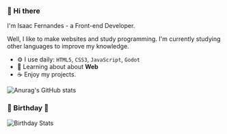 ### 🌸 Hi there

I'm Isaac Fernandes - a Front-end Developer.

Well, I like to make websites and study programming. I'm currently studying other languages to improve my knowledge.

- ⚙️ I use daily: `HTML5`, `CSS3`, `JavaScript`, `Godot`
- 🌷 Learning about about **Web**
- ☕ Enjoy my projects.

![Anurag's GitHub stats](https://github-readme-stats.vercel.app/api?username=star-isc&show_icons=true&theme=radical)

### 🌸 Birthday 🌸


![Birthday Stats](https://bday-manas140.vercel.app/2010-04-09)
